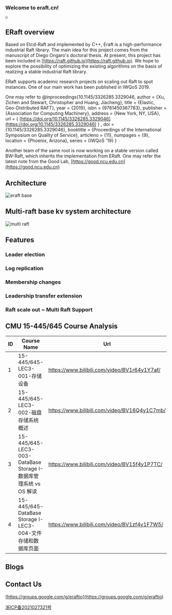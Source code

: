 ### Welcome to eraft.cn!

<img src="https://eraft.oss-cn-beijing.aliyuncs.com/eraft_logo_150_100.png?versionId=CAEQFBiBgMDVrtfV4hciIDA1YzUwYTg5NzU0NjRhMmJhYmE0NjYyNzQyMjc0MzQ1" style="zoom:50%" />

## ERaft overview
Based on Etcd-Raft and implemented by C++, Eraft is a high-performance industrial Raft library. The main idea for this project comes from the manuscript of Diego Ongaro's doctoral thesis. At present, this project has been included in [https://raft.github.io](https://raft.github.io). We hope to explore the possibility of optimizing the existing algorithms on the basis of realizing a stable industrial Raft library. 

ERaft supports academic research projects on scaling out Raft to spot instances. One of our main work has been published in IWQoS 2019.

One may refer to @inproceedings{10.1145/3326285.3329046, author = {Xu, Zichen and Stewart, Christopher and Huang, Jiacheng}, title = {Elastic, Geo-Distributed RAFT}, year = {2019}, isbn = {9781450367783}, publisher = {Association for Computing Machinery}, address = {New York, NY, USA}, url = { [https://doi.org/10.1145/3326285.3329046](https://doi.org/10.1145/3326285.3329046) } , doi = {10.1145/3326285.3329046},  booktitle = {Proceedings of the International Symposium on Quality of Service}, articleno = {11}, numpages = {9}, location = {Phoenix, Arizona}, series = {IWQoS '19} }

Another team of the same root is now working on a stable version called BW-Raft, which inherits the implementation from ERaft. One may refer the latest note from the Good Lab, [https://good.ncu.edu.cn](https://good.ncu.edu.cn)

## Architecture

![eraft base](https://eraft.oss-cn-beijing.aliyuncs.com/rockdb_kv.drawio.svg?versionId=CAEQFBiBgMC3xZbX4hciIGRhYmQ3YzJhNmQ5MjRlYTA5MWRjMTZmMGQ2MzdjYWNl)

## Multi-raft base kv system architecture

![multi raft](https://eraft.oss-cn-beijing.aliyuncs.com/Multi-Raft.png?versionId=CAEQFBiBgID_rtfV4hciIDZiOTAwNTVhOGMwZDRlMjZhYmM0YzNkN2ZmZTQ2ZDY1)

## Features

### Leader election

### Log replication

### Membership changes

### Leadership transfer extension

### Raft scale out ~ Multi Raft Support

## CMU 15-445/645 Course Analysis

|   ID   |   Course Name   |  Url    |
| ---- | ---- | ---- |
|   1   |   15-445/645-LEC3-001-存储设备   |   https://www.bilibili.com/video/BV1r64y1Y7af/   |
|   2   |   15-445/645-LEC3-002-磁盘存储系统概述   |   https://www.bilibili.com/video/BV16Q4y1C7mb/   |
|   3   |   15-445/645-LEC3-003-DataBase Storage I-数据库管理系统 vs OS 解读   |   https://www.bilibili.com/video/BV15f4y1P7TC/   |
|   4   |   15-445/645-DataBase Storage I-LEC3-004-文件存储和数据库页面   |   https://www.bilibili.com/video/BV1zf4y1F7W5/   |



## Blogs

## Contact Us

[https://groups.google.com/g/eraftio](https://groups.google.com/g/eraftio)

[浙ICP备2021027321号](https://beian.miit.gov.cn)
